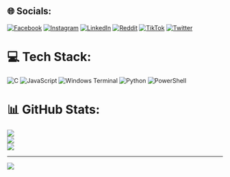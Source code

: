 
## 🌐 Socials:
[![Facebook](https://img.shields.io/badge/Facebook-%231877F2.svg?logo=Facebook&logoColor=white)](https://facebook.com/https://www.facebook.com/christianblascandelario) [![Instagram](https://img.shields.io/badge/Instagram-%23E4405F.svg?logo=Instagram&logoColor=white)](https://instagram.com/itstianooong) [![LinkedIn](https://img.shields.io/badge/LinkedIn-%230077B5.svg?logo=linkedin&logoColor=white)](https://linkedin.com/in/https://www.linkedin.com/in/christian-candelario-7b061627b/) [![Reddit](https://img.shields.io/badge/Reddit-%23FF4500.svg?logo=Reddit&logoColor=white)](https://reddit.com/user/https://www.reddit.com/user/geektianooong) [![TikTok](https://img.shields.io/badge/TikTok-%23000000.svg?logo=TikTok&logoColor=white)](https://tiktok.com/@blastian) [![Twitter](https://img.shields.io/badge/Twitter-%231DA1F2.svg?logo=Twitter&logoColor=white)](https://twitter.com/itstianooong) 

# 💻 Tech Stack:
![C](https://img.shields.io/badge/c-%2300599C.svg?style=for-the-badge&logo=c&logoColor=white) ![JavaScript](https://img.shields.io/badge/javascript-%23323330.svg?style=for-the-badge&logo=javascript&logoColor=%23F7DF1E) ![Windows Terminal](https://img.shields.io/badge/Windows%20Terminal-%234D4D4D.svg?style=for-the-badge&logo=windows-terminal&logoColor=white) ![Python](https://img.shields.io/badge/python-3670A0?style=for-the-badge&logo=python&logoColor=ffdd54) ![PowerShell](https://img.shields.io/badge/PowerShell-%235391FE.svg?style=for-the-badge&logo=powershell&logoColor=white)
# 📊 GitHub Stats:
![](https://github-readme-stats.vercel.app/api?username=christiancandelario&theme=tokyonight&hide_border=false&include_all_commits=false&count_private=false)<br/>
![](https://github-readme-streak-stats.herokuapp.com/?user=christiancandelario&theme=tokyonight&hide_border=false)<br/>
![](https://github-readme-stats.vercel.app/api/top-langs/?username=christiancandelario&theme=tokyonight&hide_border=false&include_all_commits=false&count_private=false&layout=compact)

---
[![](https://visitcount.itsvg.in/api?id=christiancandelario&icon=0&color=0)](https://visitcount.itsvg.in)

<!-- Proudly created with GPRM ( https://gprm.itsvg.in ) -->
